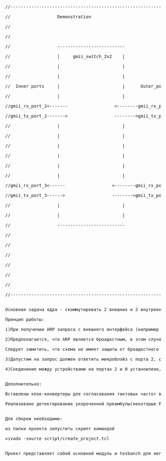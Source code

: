 <pre><p>//----------------------------------------------------------------------<br>
//                  Demonstration				                       |<br>
//                                                                     |<br>
//                                                                     |<br>
//                  --------------------------                         |<br>
//                  |     gmii_switch_2x2    |                         |<br>
//                  |                        |                         |<br>
//                  |                        |                         |<br>
//  Inner ports     |                        |      Outer_ports        |<br>
//                  |                        |                         |<br>
//gmii_rx_port_2<-------                  <--------gmii_rx_port_0      |<br>
//gmii_tx_port_2------->                  -------->gmii_tx_port_0      |<br>
//                  |                        |                         |<br>
//                  |                        |                         |<br>
//                  |                        |                         |<br>
//                  |                        |                         |<br>
//                  |                        |                         |<br>
//                  |                        |                         |<br>
//gmii_rx_port_3<------                  <--------gmii_rx_port_1       |<br>
//gmii_tx_port_3------>                  -------->gmii_tx_port_1       |<br>
//                  |                        |                         |<br>
//                  |                        |                         |<br>
//                  --------------------------                         |<br>
//                                                                     |<br>
//                                                                     |<br>
//                                                                     |<br>
//                                                                     |<br>
//                                                                     |<br>
//                                                                     |<br>
//----------------------------------------------------------------------<br>

Основная задача ядра - скоммутировать 2 внешних и 2 внутренних gmii-интерфейса. При необходимости, можно каскадировать данное ядро и получить большее количество интерфейсов.<br>
Принцип работы:<br>
1)При получении ARP запроса с внешнего интерфейса (например порт 0) MAC source ставится в соответствие этому порту в таблице. <br>
2)Предполагается, что ARP является броадкстным, в этом случае с порта 0 он отправляется на 3 оставшися порта.<br>
Следует заметить, что схема не имеет защиты от броадкстного шторма и QoS<br>
3)Допустим на запрос должен ответить микроблэйз с порта 2, соответственно его MAC source ставится в соответствие порту 2<br>
4)Соединение между устройствами на портах 2 и 0 установлено, теперь все пакеты с порта 0 и маком микроблейза будут перенаправляться на порт 2. и наоборот<br>

Дополнительно:<br>
Вставлены клок-конвертеры для согласования тактовых частот всех портов<br>
Реализовано детектирование укороченной преамбулы(некоторые PCS/PMS блоки обрезают первый байт преамбулы)<br>

Для сборки необходимо:<br>
из папки проекта запустить скрипт командой<br>
vivado -source script/create_project.tcl <br>

Проект представляет собой основной модуль и tesbanch для него</p></pre>
